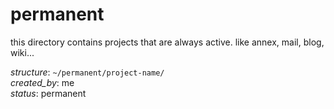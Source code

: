 # permanent

this directory contains projects that are always active. like annex, mail, blog, wiki...

_structure_: `~/permanent/project-name/`  
_created_by_: me  
_status_: permanent
